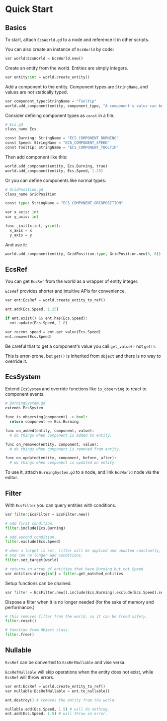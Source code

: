 # Quick Start
## Basics

To start, attach `EcsWorld.gd` to a node and reference it in other scripts.

You can also create an instance of `EcsWorld` by code:
```python
var world:EcsWorld = EcsWorld.new()
```

Create an entity from the world. Entities are simply integers.
```python
var entity:int = world.create_entity()
```

Add a component to the entity. Component types are `StringName`, and values are not statically typed.
```python
var component_type:StringName = "Tooltip"
world.add_component(entity, component_type, "A component's value can be any type.")
```

Consider defining component types as `const` in a file.
```python
# Ecs.gd
class_name Ecs

const Burning: StringName = "ECS_COMPONENT_BURNING"
const Speed: StringName = "ECS_COMPONENT_SPEED"
const Tooltip: StringName = "ECS_COMPONENT_TOOLTIP"
```

Then add component like this:
```python
world.add_component(entity, Ecs.Burning, true)
world.add_component(entity, Ecs.Speed, 1.25)
```

Or you can define components like normal types:
```python
# GridPosition.gd
class_name GridPosition

const type: StringName = "ECS_COMPONENT_GRIDPOSITION"

var x_axis: int
var y_axis: int

func _init(x:int, y:int):
  x_axis = x
  y_axis = y
```
And use it:
```python
world.add_component(entity, GridPosition.type, GridPosition.new(3, 6))
```
## EcsRef
You can get `EcsRef` from the world as a wrapper of entity integer.

`EcsRef` provides shorter and intuitive APIs for convenience.
```python
var ent:EcsRef = world.create_entity_to_ref()

ent.add(Ecs.Speed, 1.25)

if ent.exist() && ent.has(Ecs.Speed):
  ent.update(Ecs.Speed, 1.8)

var recent_speed = ent.get_value(Ecs.Speed) 
ent.remove(Ecs.Speed)
```
Be careful that to get a component's value you call `get_value()` not `get()`.

This is error-prone, but `get()` is inherited from `Object` and there is no way to override it.

## EcsSystem
Extend `EcsSystem` and override functions like `is_observing` to react to component events. 
```python
# BurningSystem.gd
extends EcsSystem

func is_observing(component) -> bool:
  return component == Ecs.Burning

func on_added(entity, component, value):
  # do things when component is added to entity.

func on_removed(entity, component, value):
  # do things when component is removed from entity.

func on_updated(entity, component, before, after):
  # do things when component is updated on entity.

```
To use it, attach `BurningSystem.gd` to a node, and link `EcsWorld` node via the editor.


## Filter
With `EcsFilter` you can query entities with conditions.
```python
var filter:EcsFilter = EcsFilter.new()

# add first condition.
filter.include(Ecs.Burning)

# add second condition.
filter.exclude(Ecs.Speed)

# when a target is set, filter will be applied and updated constantly,
# and can no longer add conditions.
filter.set_target(world)

# returns an array of entities that have Burning but not Speed.
var entities:Array[int] = filter.get_matched_entities
```

Setup functions can be chained.
```python
var filter = EcsFilter.new().include(Ecs.Burning).exclude(Ecs.Speed).set_target(world)
```

Dispose a filter when it is no longer needed (for the sake of memory and performance.)
```python
# this removes filter from the world, so it can be freed safely.
filter.reset()

# function from Object class.
filter.free()
```
## Nullable
`EcsRef` can be converted to `EcsRefNullable` and vise versa.

`EcsRefNullable` will skip operations when the entity does not exist, while `EcsRef` will throw errors.
```python
var ent:EcsRef = world.create_entity_to_ref()
var nullable:EcsRefNullable = ent.to_nullable()

ent.destroy() # removes the entity from the world.

nullable.add(Ecs.Speed, 1.5) # will do nothing.
ent.add(Ecs.Speed, 1.5) # will throw an error.
```
